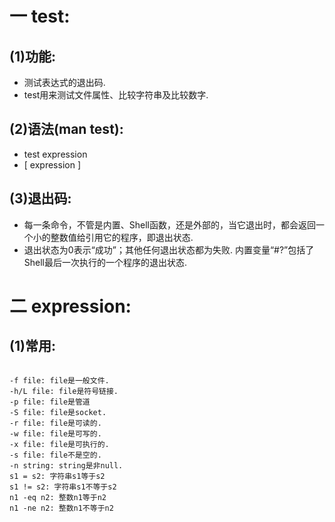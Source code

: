 # 一 test:
## (1)功能:
- 测试表达式的退出码.
- test用来测试文件属性、比较字符串及比较数字.

## (2)语法(man test):
- test expression
- [ expression ]

## (3)退出码:
- 每一条命令，不管是内置、Shell函数，还是外部的，当它退出时，都会返回一个小的整数值给引用它的程序，即退出状态.
- 退出状态为0表示“成功”；其他任何退出状态都为失败. 内置变量“#?”包括了Shell最后一次执行的一个程序的退出状态.

# 二 expression:
## (1)常用:
<pre><code>
-f file: file是一般文件.
-h/L file: file是符号链接.
-p file: file是管道
-S file: file是socket.
-r file: file是可读的.
-w file: file是可写的.
-x file: file是可执行的.
-s file: file不是空的.
-n string: string是非null.
s1 = s2: 字符串s1等于s2
s1 != s2: 字符串s1不等于s2
n1 -eq n2: 整数n1等于n2
n1 -ne n2: 整数n1不等于n2
</pre></code>
